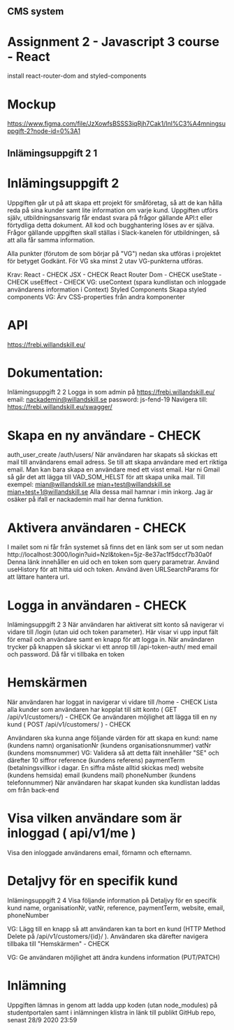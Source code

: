 ## CMS system 
# Assignment 2 - Javascript 3 course - React

install react-router-dom and styled-components

# Mockup
https://www.figma.com/file/JzXowfsBSSS3iqRjh7Cak1/Inl%C3%A4mningsuppgift-2?node-id=0%3A1

## Inlämingsuppgift 2 1

# Inlämingsuppgift 2
Uppgiften går ut på att skapa ett projekt för småföretag, så att de kan hålla
reda på sina kunder samt lite information om varje kund.
Uppgiften utförs själv, utbildningsansvarig får endast svara på frågor gällande
API:t eller förtydliga detta dokument. All kod och bugghantering löses av er
själva. Frågor gällande uppgiften skall ställas i Slack-kanelen för utbildningen,
så att alla får samma information.

Alla punkter (förutom de som börjar på "VG") nedan ska utföras i projektet för
betyget Godkänt. För VG ska minst 2 utav VG-punkterna utföras.

Krav:
React - CHECK
JSX - CHECK
React Router Dom - CHECK
useState - CHECK
useEffect - CHECK
VG: useContext (spara kundlistan och inloggade användarens information i
Context)
Styled Components
Skapa styled components
VG: Ärv CSS-properties från andra komponenter


# API
https://frebi.willandskill.eu/


# Dokumentation:
Inlämingsuppgift 2 2
Logga in som admin på https://frebi.willandskill.eu/
email: nackademin@willandskill.se
password: js-fend-19
Navigera till: https://frebi.willandskill.eu/swagger/


# Skapa en ny användare - CHECK
auth_user_create
/auth/users/
När användaren har skapats så skickas ett mail till användarens email adress.
Se till att skapa användare med ert riktiga email. Man kan bara skapa en
användare med ett visst email. Har ni Gmail så går det att lägga till
VAD_SOM_HELST för att skapa unika mail. Till exempel:
mian@willandskill.se
mian+test@willandskill.se
mian+test+1@willandskill.se
Alla dessa mail hamnar i min inkorg. Jag är osäker på ifall er nackademin mail
har denna funktion.


# Aktivera användaren - CHECK
I mailet som ni får från systemet så finns det en länk som ser ut som nedan
http://localhost:3000/login?uid=NzI&token=5jz-8e37ac1f5dccf7b30a0f
Denna länk innehåller en uid och en token som query parametrar.
Använd useHistory för att hitta uid och token. Använd även URLSearchParams
för att lättare hantera url.


# Logga in användaren - CHECK
Inlämingsuppgift 2 3
När användaren har aktiverat sitt konto så navigerar vi vidare till /login (utan
uid och token parameter). Här visar vi upp input fält för email och användare
samt en knapp för att logga in. När användaren trycker på knappen så skickar
vi ett anrop till /api-token-auth/ med email och password. Då får vi tillbaka en
token


# Hemskärmen
När användaren har loggat in navigerar vi vidare till /home - CHECK
Lista alla kunder som användaren har kopplat till sitt konto ( GET
/api/v1/customers/) - CHECK
Ge användaren möjlighet att lägga till en ny kund ( POST /api/v1/customers/ ) - CHECK

Användaren ska kunna ange följande värden för att skapa en kund:
name (kundens namn)
organisationNr (kundens organisationsnummer)
vatNr (kundens momsnummer)
VG: Validera så att detta fält innehåller "SE" och därefter 10
siffror
reference (kundens referens)
paymentTerm (betalningsvillkor i dagar. En siffra måste alltid
skickas med)
website (kundens hemsida)
email (kundens mail)
phoneNumber (kundens telefonnummer)
När användaren har skapat kunden ska kundlistan laddas om från
back-end


# Visa vilken användare som är inloggad ( api/v1/me )
Visa den inloggade användarens email, förnamn och efternamn.


# Detaljvy för en specifik kund 
Inlämingsuppgift 2 4
Visa följande information på Detaljvy för en specifik kund
name,
organisationNr,
vatNr,
reference,
paymentTerm,
website,
email,
phoneNumber

VG: Lägg till en knapp så att användaren kan ta bort en kund HTTP
Method Delete på /api/v1/customers/{id}/ ). Användaren ska därefter
navigera tillbaka till "Hemskärmen" - CHECK

VG: Ge användaren möjlighet att ändra kundens information PUT/PATCH


# Inlämning
Uppgiften lämnas in genom att ladda upp koden (utan node_modules) på
studentportalen samt i inlämningen klistra in länk till publikt GitHub repo,
senast 28/9 2020 2359